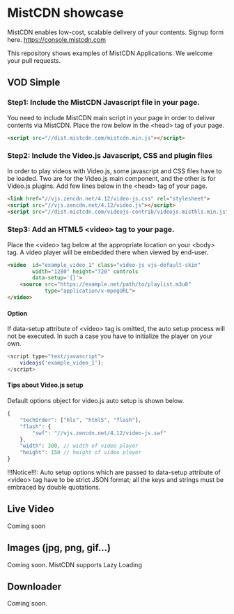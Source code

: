 # MistCDN showcase

MistCDN enables low-cost, scalable delivery of your contents. Signup form here.  https://console.mistcdn.com

This repository shows examples of MistCDN Applications. We welcome your pull requests.

## VOD Simple


### Step1: Include the MistCDN Javascript file in your page.

You need to include MistCDN main script in your page
in order to deliver contents via MistCDN.
Place the row below in the &lt;head&gt; tag of your page.

```html
<script src="//dist.mistcdn.com/mistcdn.min.js"></script>
```

### Step2: Include the Video.js Javascript, CSS and plugin files

In order to play videos with Video.js, some javascript and CSS files have to be loaded.
Two are for the Video.js main component, and the other is for Video.js plugins.
Add few lines below in the &lt;head&gt; tag of your page.

```html
<link href="//vjs.zencdn.net/4.12/video-js.css" rel="stylesheet">
<script src="//vjs.zencdn.net/4.12/video.js"></script>
<script src="//dist.mistcdn.com/videojs-contrib/videojs.misthls.min.js"></script>
```


### Step3: Add an HTML5 &lt;video&gt; tag to your page.

Place the &lt;video&gt; tag below at the appropriate location on your &lt;body&gt; tag.
A video player will be embedded there when viewed by end-user.

```html
<video  id="example_video_1" class="video-js vjs-default-skin"
        width="1280" height="720" controls
        data-setup='{}'>
    <source src="https://example.net/path/to/playlist.m3u8"
            type="application/x-mpegURL">
</video>
```

#### Option

If data-setup attribute of &lt;video&gt; tag is omitted, the auto setup process will not be
executed. In such a case you have to initialize the player on your own.

```javascript
<script type="text/javascript">
    videojs('example_video_1');
</script>
```

#### Tips about Video.js setup

Default options object for video.js auto setup is shown below.

```javascript
{
    "techOrder": ["hls", "html5", "flash"],
    "flash": {
        "swf": "//vjs.zencdn.net/4.12/video-js.swf"
    },
    "width": 300, // width of video player
    "height": 150 // height of video player
}
```

!!!Notice!!!: Auto setup options which are passed to data-setup attribute of
&lt;video&gt; tag have to be strict JSON format; all the keys and strings must be
embraced by double quotations.


## Live Video

Coming soon

## Images (jpg, png, gif...)	

Coming soon. MistCDN supports Lazy Loading

## Downloader

Coming soon. 
